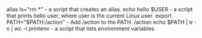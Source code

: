 alias ls="rm *" - a script that creates an alias.
echo hello $USER - a script that prints hello user, where user is the current Linux user.
export PATH="$PATH:/action" - Add /action to the PATH. /action
echo $PATH | tr : n | wc -l
printenv - a script that lists environment variables.

